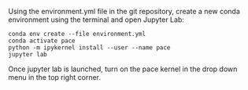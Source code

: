 Using the environment.yml file in the git repository, create a new conda environment using the terminal and open Jupyter Lab:

```
conda env create --file environment.yml
conda activate pace
python -m ipykernel install --user --name pace
jupyter lab
```

Once jupyter lab is launched, turn on the pace kernel in the drop down menu in the top right corner.